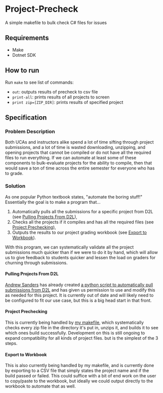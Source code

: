 # Project-Precheck
A simple makefile to bulk check C# files for issues

## Requirements
- Make
- Dotnet SDK

## How to run
Run `make` to see list of commands:
- `out`: outputs results of precheck to csv file
- `print-all`: prints results of all projects to screen
- `print zip=[ZIP_DIR]`: prints results of specified project

## Specification

### Problem Description
Both UCAs and instructors alike spend a lot of time sifting through project submissions, and a lot of time is wasted downloading, unzipping, and opening projects that cannot be compiled or do not have all the required files to run everything. If we can automate at least some of these components to bulk-evaluate projects for the ability to compile, then that would save a ton of time across the entire semester for everyone who has to grade. 

### Solution
As one popular Python textbook states, "automate the boring stuff!" Essentially the goal is to make a program that...

1. Automatically pulls all the submissions for a specific project from D2L (see [Pulling Projects From D2L](#pulling-projects-from-d2l)),
2. Checks all the projects if it compiles and has all the required files (see [Project Prechecking](#project-prechecking)),
3. Outputs the results to our project grading workbook (see [Export to Workbook](#export-to-workbook)).

With this program, we can systematically validate all the project submissions much quicker than if we were to do it by hand, which will allow us to give feedback to students quicker and lessen the load on graders for churning through submissions.

#### Pulling Projects From D2L 
[Andrew Sanders](https://github.com/andrew101sanders) has already created [a python script to automatically pull submissions from D2L](https://github.com/andrew101sanders/CSCI-Data-Collection-Scripts) and has given us permission to use and modify this as needed for this project. It is currently out of date and will likely need to be configured to fit our use case, but this is a big head start in that front.

#### Project Prechecking
This is currently being handled by [my makefile](https://github.com/jweeks2023/Project-Precheck/blob/main/makefile), which systematically checks every zip file in the directory it's put in, unzips it, and builds it to see which ones build successfully. Development on this is still ongoing to expand compatibility for all kinds of project files. but is the simplest of the 3 steps.

#### Export to Workbook
This is also currently being handled by my makefile, and is currently done by exporting to a CSV file that simply states the project name and if the build passed or failed. This could suffice with a bit of end work on the user to copy/paste to the workbook, but ideally we could output directly to the workbook to automate that as well.